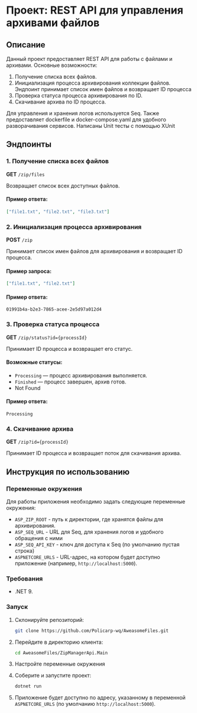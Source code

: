 # Проект: REST API для управления архивами файлов

## Описание

Данный проект предоставляет REST API для работы с файлами и архивами. Основные возможности:

1. Получение списка всех файлов.
2. Инициализация процесса архивирования коллекции файлов. Эндпоинт принимает список имен файлов и возвращает ID процесса
3. Проверка статуса процесса архивирования по ID.
4. Скачивание архива по ID процесса.

Для управления и хранения логов используется Seq. Также предоставляет dockerfile и docker-compose.yaml для удобного разворачивания сервисов. Написаны Unit тесты с помощью XUnit

## Эндпоинты

### 1. Получение списка всех файлов

**GET** `/zip/files`

Возвращает список всех доступных файлов.

#### Пример ответа:

```json
["file1.txt", "file2.txt", "file3.txt"]
```

### 2. Инициализация процесса архивирования

**POST** `/zip`

Принимает список имен файлов для архивирования и возвращает ID процесса.

#### Пример запроса:

```json
["file1.txt", "file2.txt"]
```

#### Пример ответа:

```text
01991b4a-b2e3-7865-acee-2e5d97a012d4
```

### 3. Проверка статуса процесса

**GET** `/zip/status?id={processId}`

Принимает ID процесса и возвращает его статус.

#### Возможные статусы:

- `Processing` — процесс архивирования выполняется.
- `Finished` — процесс завершен, архив готов.
- Not Found

#### Пример ответа:

```text
Processing
```

### 4. Скачивание архива

**GET** `/zip?id={processId}`

Принимает ID процесса и возвращает поток для скачивания архива.

## Инструкция по использованию

### Переменные окружения

Для работы приложения необходимо задать следующие переменные окружения:

- `ASP_ZIP_ROOT` - путь к директории, где хранятся файлы для архивирования.
- `ASP_SEQ_URL` - URL для Seq, для хранения логов и удобного обращения с ними
- `ASP_SEQ_API_KEY` - ключ для доступа к Seq (по умолчанию пустая строка)
- `ASPNETCORE_URLS` - URL-адрес, на котором будет доступно приложение (например, `http://localhost:5000`).

### Требования

- .NET 9.

### Запуск

1. Склонируйте репозиторий:
   ```bash
   git clone https://github.com/Policarp-wq/AweasomeFiles.git
   ```
2. Перейдите в директорию клиента:
   ```bash
   cd AweasomeFiles/ZipManagerApi.Main
   ```
3. Настройте переменные окружения

4. Соберите и запустите проект:
   ```bash
   dotnet run
   ```
5. Приложение будет доступно по адресу, указанному в переменной `ASPNETCORE_URLS` (по умолчанию `http://localhost:5000`).
